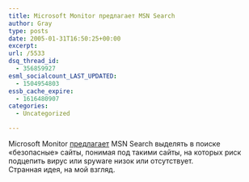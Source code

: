 ```yaml
---
title: Microsoft Monitor предлагает MSN Search
author: Gray
type: posts
date: 2005-01-31T16:50:25+00:00
excerpt:
url: /5533
dsq_thread_id:
  - 356859927
esml_socialcount_LAST_UPDATED:
  - 1504954803
essb_cache_expire:
  - 1616480907
categories:
  - Uncategorized

---
```








Microsoft Monitor <a href="http://www.microsoftmonitor.com/archives/006242.html" target="_blank">предлагает</a> MSN Search выделять в поиске &#171;безопасные&#187; сайты, понимая под такими сайты, на которых риск подцепить вирус или spyware низок или отсутствует.  
Странная идея, на мой взгляд.